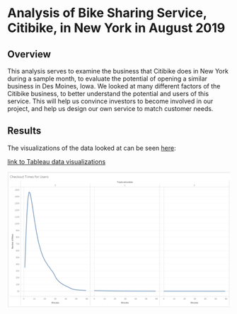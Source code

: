 # Analysis of Bike Sharing Service, Citibike, in New York in August 2019

## Overview
This analysis serves to examine the business that Citibike does in New York during a sample month, to evaluate the potential of opening a similar business in Des Moines, Iowa. We looked at many different factors of the Citibike business, to better understand the potential and users of this service. This will help us convince investors to become involved in our project, and help us design our own service to match customer needs.



## Results
The visualizations of the data looked at can be seen [here](https://public.tableau.com/app/profile/david.a4605/viz/DANYCitibikeTableau/KeyOutcomesofAnalysis):

[link to Tableau data visualizations](https://public.tableau.com/app/profile/david.a4605/viz/DANYCitibikeTableau/KeyOutcomesofAnalysis)



![Chart](Resources/checkout.PNG)

